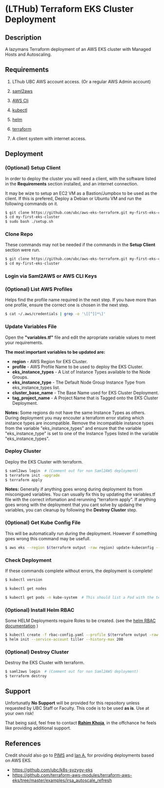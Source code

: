 # (LTHub) Terraform EKS Cluster Deployment


## Description

A lazymans Terraform deployment of an AWS EKS cluster with Managed Hosts and Autoscaling.


## Requirements

1. LThub UBC AWS account access. (Or a regular AWS Admin account)

2. [saml2aws](https://github.com/Versent/saml2aws)

3. [AWS Cli](https://github.com/aws/aws-cli)

4. [kubectl](https://kubernetes.io/docs/tasks/tools/)

5. [helm](https://helm.sh/docs/intro/install/)

6. [terraform](https://learn.hashicorp.com/tutorials/terraform/install-cli)

7. A client system with internet access.


## Deployment

### (Optional) Setup Client

   In order to deploy the cluster you will need a client, with the software listed in the **Requirements** section installed, and an internet connection.

   It may be wize to setup an EC2 VM as a Bastion/Jumpbox to be used as the client. If this is prefered, Deploy a Debian or Ubuntu VM and run the following commands on it.

   ```bash
   $ git clone https://github.com/ubc/aws-eks-terraform.git my-first-eks-cluster
   $ cd my-first-eks-cluster
   $ sudo bash ./setup.sh
   ```

### Clone Repo

   These commands may not be needed if the commands in the **Setup Client** section were run.

   ```bash
   $ git clone https://github.com/ubc/aws-eks-terraform.git my-first-eks-cluster
   $ cd my-first-eks-cluster
   ```

### Login via Saml2AWS or AWS CLI Keys

### (Optional) List AWS Profiles

   Helps find the profile name required in the next step. If you have more than one profile, ensure the correct one is chosen in the next step.

   ```bash
   $ cat ~/.aws/credentials | grep -o '\[[^]]*\]'
   ```

### Update Variables File

   Open the **"variables.tf"** file and edit the apropriate variable values to meet your requirements.

   **The most important variables to be updated are:**

* **region**               - AWS Region for EKS Cluster.
* **profile**              - AWS Profile Name to be used to deploy the EKS Cluster.
* **eks_instance_types**   - A List of Instance Types available to the Node Groups.
* **eks_instance_type**    - The Default Node Group Instance Type from eks_instance_types list.
* **cluster_base_name**    - The Base Name used for EKS Cluster Deployment.
* **tag_project_name**     - A Project Name that is Tagged onto the EKS Cluster Deployment.

 **Notes:**
 Some regions do not have the same Instance Types as others. During deployment you may encouter a terraform error stating which instance types are incompatible. Remove the incompatible instance types from the variable "eks_instance_types" and ensure that the variable "eks_instance_type" is set to one of the Instance Types listed in the variable "eks_instance_types".


### Deploy Cluster

  Deploy the EKS Cluster with terraform.

   ```bash
   $ saml2aws login  # (Comment out for non Saml2AWS deployment)
   $ terraform init -upgrade
   $ terraform apply
   ```

 **Notes:**
 Generally if anything goes wrong during deployment its from misconigued variables. You can usually fix this by updating the variables.tf file with the correct infomation and rerunning "terraform apply". If anything goes wrong with the deployment that you cant solve by updaing the variables, you can cleanup by following the **Destroy Cluster** step.


### (Optional) Get Kube Config File

   This will be automatically run during the deployment. However if something goes wrong this command may be usefull.

   ```bash
   $ aws eks --region $(terraform output -raw region) update-kubeconfig --name $(terraform output -raw cluster_id) --profile $(terraform output -raw profile) && export KUBE_CONFIG_PATH=~/.kube/config && export KUBERNETES_MASTER=~/.kube/config
   ```

### Check Deployment

   If these commands complete without errors, the deployment is complete!

   ```bash
   $ kubectl version
   ```

   ```bash
   $ kubectl get nodes
   ```

   ```bash
   $ kubectl get pods -n kube-system  # This should list a Pod with the text "autoscale" in the name.
   ```


### (Optional) Install Helm RBAC

 Some HELM Deployments require Roles to be created. (see the [helm RBAC documentation](https://helm.sh/docs/using_helm/#role-based-access-control) )

   ```bash
   $ kubectl create -f rbac-config.yaml --profile $(terraform output -raw profile)
   $ helm init --service-account tiller --history-max 200
   ```


### (Optional) Destroy Cluster

  Destroy the EKS Cluster with terraform.

   ```bash
   $ saml2aws login  # (Comment out for non Saml2AWS deployment)
   $ terraform destroy
   ```

## Support

  Unfortunatly **No Support** will be provided for this repsoitory unless requested by UBC Staff or Faculty. This code is to be used **as is**. Use at your own risk!

  That being said, feel free to contact **[Rahim Khoja](mailto:rahim.khoja@ubc.ca)**, in the offchance he feels like providing additional support.

## References

  Credit should also go to [PIMS](https://www.pims.math.ca/) and [Ian A.](https://github.com/ianabc) for providing deployments based on AWS EKS.

  - https://github.com/ubc/k8s-syzygy-eks
  - https://github.com/terraform-aws-modules/terraform-aws-eks/tree/master/examples/irsa_autoscale_refresh
